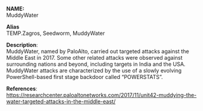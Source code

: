 **NAME:**  
MuddyWater  
  
**Alias**  
TEMP.Zagros, Seedworm, MuddyWater  

**Description**:   
MuddyWater, named by PaloAlto, carried out targeted attacks against the Middle East in 2017. Some other related attacks were observed against surrounding nations and beyond, including targets in India and the USA. MuddyWater attacks are characterized by the use of a slowly evolving PowerShell-based first stage backdoor called “POWERSTATS”.

**References**:  
https://researchcenter.paloaltonetworks.com/2017/11/unit42-muddying-the-water-targeted-attacks-in-the-middle-east/

